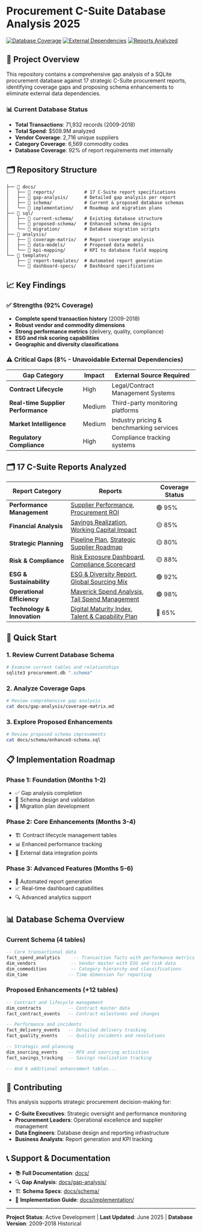 # Procurement C-Suite Database Analysis 2025

[![Database Coverage](https://img.shields.io/badge/Database%20Coverage-92%25-success)](docs/gap-analysis/coverage-summary.md)
[![External Dependencies](https://img.shields.io/badge/External%20Dependencies-8%25-yellow)](docs/gap-analysis/external-dependencies.md)
[![Reports Analyzed](https://img.shields.io/badge/Reports%20Analyzed-17-blue)](docs/reports/)

## 🎯 Project Overview

This repository contains a comprehensive gap analysis of a SQLite procurement database against 17 strategic C-Suite procurement reports, identifying coverage gaps and proposing schema enhancements to eliminate external data dependencies.

### 📊 Current Database Status
- **Total Transactions**: 71,932 records (2009-2018)
- **Total Spend**: $509.9M analyzed
- **Vendor Coverage**: 2,716 unique suppliers
- **Category Coverage**: 6,569 commodity codes
- **Database Coverage**: 92% of report requirements met internally

## 🗂️ Repository Structure

```
├── 📁 docs/
│   ├── 📁 reports/           # 17 C-Suite report specifications
│   ├── 📁 gap-analysis/      # Detailed gap analysis per report
│   ├── 📁 schema/            # Current & proposed database schemas
│   └── 📁 implementation/    # Roadmap and migration plans
├── 📁 sql/
│   ├── 📁 current-schema/    # Existing database structure
│   ├── 📁 proposed-schema/   # Enhanced schema designs
│   └── 📁 migration/         # Database migration scripts
├── 📁 analysis/
│   ├── 📁 coverage-matrix/   # Report coverage analysis
│   ├── 📁 data-models/       # Proposed data models
│   └── 📁 kpi-mapping/       # KPI to database field mapping
└── 📁 templates/
    ├── 📁 report-templates/  # Automated report generation
    └── 📁 dashboard-specs/   # Dashboard specifications
```

## 📈 Key Findings

### ✅ Strengths (92% Coverage)
- **Complete spend transaction history** (2009-2018)
- **Robust vendor and commodity dimensions**
- **Strong performance metrics** (delivery, quality, compliance)
- **ESG and risk scoring capabilities**
- **Geographic and diversity classifications**

### ⚠️ Critical Gaps (8% - Unavoidable External Dependencies)

| Gap Category | Impact | External Source Required |
|-------------|--------|------------------------|
| **Contract Lifecycle** | High | Legal/Contract Management Systems |
| **Real-time Supplier Performance** | Medium | Third-party monitoring platforms |
| **Market Intelligence** | Medium | Industry pricing & benchmarking services |
| **Regulatory Compliance** | High | Compliance tracking systems |

## 🗂️ 17 C-Suite Reports Analyzed

| Report Category | Reports | Coverage Status |
|----------------|---------|----------------|
| **Performance Management** | [Supplier Performance](docs/reports/01-supplier-performance.md), [Procurement ROI](docs/reports/09-procurement-roi.md) | 🟢 95% |
| **Financial Analysis** | [Savings Realization](docs/reports/02-savings-realization.md), [Working Capital Impact](docs/reports/13-working-capital.md) | 🟡 85% |
| **Strategic Planning** | [Pipeline Plan](docs/reports/03-pipeline-plan.md), [Strategic Supplier Roadmap](docs/reports/11-strategic-roadmap.md) | 🟡 80% |
| **Risk & Compliance** | [Risk Exposure Dashboard](docs/reports/05-risk-dashboard.md), [Compliance Scorecard](docs/reports/12-compliance-scorecard.md) | 🟡 88% |
| **ESG & Sustainability** | [ESG & Diversity Report](docs/reports/06-esg-diversity.md), [Global Sourcing Mix](docs/reports/15-global-sourcing.md) | 🟢 92% |
| **Operational Efficiency** | [Maverick Spend Analysis](docs/reports/07-maverick-spend.md), [Tail Spend Management](docs/reports/10-tail-spend.md) | 🟢 98% |
| **Technology & Innovation** | [Digital Maturity Index](docs/reports/14-digital-maturity.md), [Talent & Capability Plan](docs/reports/16-talent-plan.md) | 🔴 65% |

## 🚀 Quick Start

### 1. Review Current Database Schema
```bash
# Examine current tables and relationships
sqlite3 procurement.db ".schema"
```

### 2. Analyze Coverage Gaps
```bash
# Review comprehensive gap analysis
cat docs/gap-analysis/coverage-matrix.md
```

### 3. Explore Proposed Enhancements
```bash
# Review proposed schema improvements
cat docs/schema/enhanced-schema.sql
```

## 📋 Implementation Roadmap

### Phase 1: Foundation (Months 1-2)
- ✅ Gap analysis completion
- 🔄 Schema design and validation
- 📝 Migration plan development

### Phase 2: Core Enhancements (Months 3-4)
- 🏗️ Contract lifecycle management tables
- 📊 Enhanced performance tracking
- 🔗 External data integration points

### Phase 3: Advanced Features (Months 5-6)
- 🤖 Automated report generation
- 📈 Real-time dashboard capabilities
- 🔍 Advanced analytics support

## 📊 Database Schema Overview

### Current Schema (4 tables)
```sql
-- Core transactional data
fact_spend_analytics     -- Transaction facts with performance metrics
dim_vendors             -- Vendor master with ESG and risk data
dim_commodities         -- Category hierarchy and classifications
dim_time               -- Time dimension for reporting
```

### Proposed Enhancements (+12 tables)
```sql
-- Contract and lifecycle management
dim_contracts          -- Contract master data
fact_contract_events   -- Contract milestones and changes

-- Performance and incidents
fact_delivery_events   -- Detailed delivery tracking
fact_quality_events    -- Quality incidents and resolutions

-- Strategic and planning
dim_sourcing_events    -- RFX and sourcing activities
fact_savings_tracking  -- Savings realization tracking

-- And 6 additional enhancement tables...
```

## 🤝 Contributing

This analysis supports strategic procurement decision-making for:
- **C-Suite Executives**: Strategic oversight and performance monitoring
- **Procurement Leaders**: Operational excellence and supplier management
- **Data Engineers**: Database design and reporting infrastructure
- **Business Analysts**: Report generation and KPI tracking

## 📞 Support & Documentation

- 📚 **Full Documentation**: [docs/](docs/)
- 🔍 **Gap Analysis**: [docs/gap-analysis/](docs/gap-analysis/)
- 🏗️ **Schema Specs**: [docs/schema/](docs/schema/)
- 🚀 **Implementation Guide**: [docs/implementation/](docs/implementation/)

---

**Project Status**: Active Development | **Last Updated**: June 2025 | **Database Version**: 2009-2018 Historical